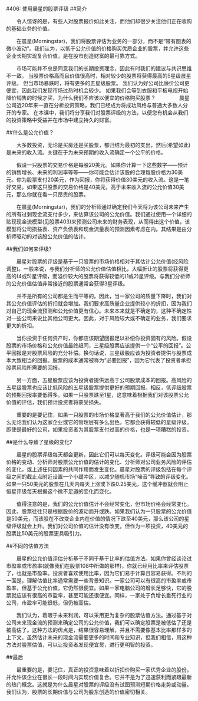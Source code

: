 #406: 使用晨星的股票评级
##简介

　　令人惊讶的是，有些人对股票报价如此关注，而他们却很少关注他们正在收购的基础业务的价值。

　　在晨星(Morningstar)，我们将股票评估为业务的一部分，而不是“带有图表的微小波动”。我们认为，以低于公允价值的价格购买优质企业的股票，并允许这些企业长期实现复合价值，是在股市创造财富的最可靠方式。

　　市场可能并不总是同意我们的长期投资理念，因此有时我们的建议与共识思维不一致。 当股票价格高而且价值很高时，相对较少的股票将获得最高的5星级晨星评级。 但当市场暴跌时，将有更多的五星级股票。 我们认为好公司比廉价公司更便宜，因此我们发现市场过热时机会较少。 如果我们会等到衣服和平板电视开始降价销售的时候才买，为什么我们不应该以便宜的价格购买股票？
　　
　　晨星公司近20年来一直在分析投资策略，我们已经成为将成功风格与普通大多数人分开的专家。 在本课中，我们将分享我们对股票评级的方法，以便您有机会从我们的投资策略中受益并在市场中建立持久的财富。

##什么是公允价值？

　　大多数投资，无论是买房还是买股票，都归结为最初的支出，然后(希望如此)是未来的收入流。关键在于为未来预期的收入流确定一个公平的价格。

　　假设一只股票的交易价格是每股20美元。如果你计算一下这些数字——预计的销售增长、未来的利润率等等——你可能会估计该股的合理每股价格为30美元。你为股票支付20美元，作为回报，你将获得价值30美元的收入流。这是一笔好交易。如果这只股票的交易价格是40美元，高于未来收入流的公允价值30美元，那么你就在看一只昂贵的股票。

　　在晨星(Morningstar)，我们的分析师通过确定我们今天将为该公司未来产生的所有过剩现金流支付多少，来估算该公司的公允价值。我们通过使用一个详细的贴现现金流模型(见股票403)来预测公司未来的财务表现，从而得出这个价值，该模型将公司损益表、资产负债表和现金流量表的预测因素考虑在内。其结果是由分析师驱动的对该股公允价值的估计。

##我们如何来评级?

　　晨星对股票的评级是基于一只股票的市场价格相对于其估计公允价值(经风险调整)。一般来说，与我们分析师的公允价值估值相比，大幅折让的股票将获得更高的(4或5)星评级，而溢价较大的股票将获得较低的(1或2)星评级。与我们分析师的公允价值估值非常接近的股票通常会获得3星评级。

　　并不是所有的公司都是生而平等的。因此，当一家公司的质量下降时，我们对其公允价值评估的折扣就会增加。我们要求高质量企业提供较小的折扣，因为我们对自己的现金流预测和公允价值更有信心。未来本来就是不确定的，这种不确定性对一些公司来说比其他公司更大。因此，对于风险较大或不确定的业务，我们要求更大的折扣。

　　当你投资于任何资产时，你都应该期望回报足以补偿你投资固有的风险。假设股票的市场价格和公允价值最终趋同，三星级股票应该提供一个“公平的回报”。公平回报是对股票风险的充分补偿。换句话说，三星级股应该为投资者提供与股票成本大致相当的回报。股票的成本通常被称为“必要回报”，因为它代表了投资者承担股票风险所需要的回报。

　　另一方面，五星股票应该为投资者提供远高于公司股票成本的回报。高风险的五星级股票也应该比低风险的五星级股票提供更好的预期回报。相反，低评级股票的预期回报率要低得多。如果一只股票跌至1星，这意味着根据我们对该股票公允价值的评估，我们预计投资者将蒙受损失。

　　重要的是要记住，如果一只股票的市场价格显著高于我们的公允价值估计，那么无论我们认为这家企业或它的管理层有多么出色，它都会获得较低的星级评级。即使是最好的公司，如果投资者为其股票支付过高的价格，也是一项糟糕的投资。

##是什么导致了星级的变化?

　　晨星的股票评级每天都会更新，因此它们可以每天变化。评级可能会因为股票价格的变动、分析师对股票公允价值的估计的变化、分析师对公司业务风险的评估的变化，或上述任何因素的共同作用而发生变化。晨星对股票的评级包括在每个评级之间的截止点附近设置一个小缓冲区，以减少随机市场“噪音”导致的评级变化。如果一只50美元的股票在几天内每天上涨或下跌0.25美元，这个缓冲器就会阻止恒星评级每天根据这个微不足道的变化而变化。

　　值得注意的是，我们的公允价值估计不会经常变化，但市场价格会经常变化。因此，股票往往只是根据股价的波动而升或跌。如果我们认为一只股票的公允价值是50美元，而该股在不改变企业内在价值的情况下跌至40美元，那么该公司的星级评级就会上升。我们对公司价值的估计没有改变，但作为一项投资，40美元的股票比50美元的股票更具吸引力。

##不同的估值方法

　　晨星的公允价值评估分析基于不同于基于比率的估值方法。如果你曾经谈论过市盈率或市盈率(就像我们在股票108中所做的那样)，你就已经用比率来评估股票了，也就是市盈率。投资者喜欢使用比率，因为它们易于计算且容易获得。不利的一面是，理解估值比率通常需要一些背景知识。一家公司可以有很高的市盈率或市盈率，但基于公允价值，它仍然很便宜。如果一家电脑公司的增长足够快，它的股票就应该有很高的市盈率，甚至可能还很便宜。同样，一家处于负增长垂死行业的公司，市盈率可能很低，但仍被高估。

　　我们认为，着眼于未来利润，可以采用更为复杂的股票估值方法。通过基于对公司未来现金流的预测来确定公司的公允价值，我们可以确定股票是被低估了还是被高估了。这种方法的优点是，结果很容易理解，并且不需要像基本比率那样多的上下文。虽然估计未来的现金流需要更多的时间和专业知识，但我们相信，用这种方法对股票估值，可以让投资者发现便宜货，进行更明智的投资。

##最后

　　最重要的是，要记住，真正的投资意味着以折扣价购买一家优秀企业的股份，并允许该企业在很长一段时间内实现价值复合。它并不是为了迅速获利而紧跟最新的热门概念。这就是为什么晨星对股票的评级没有试图预测短期价格走势或动量。我们认为，股票的长期价值与公司为股东创造的价值密切相关。
